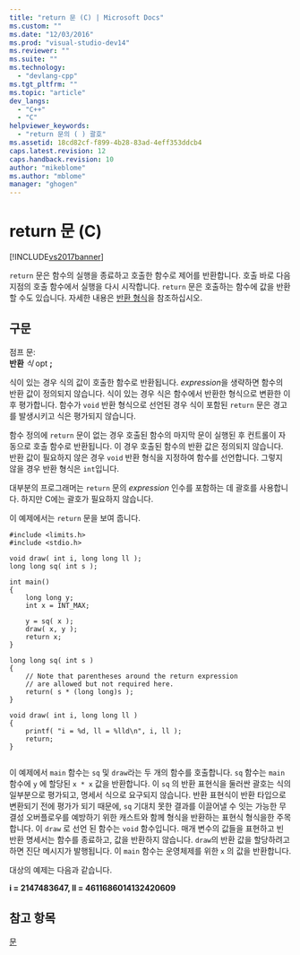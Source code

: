 ```yaml
---
title: "return 문 (C) | Microsoft Docs"
ms.custom: ""
ms.date: "12/03/2016"
ms.prod: "visual-studio-dev14"
ms.reviewer: ""
ms.suite: ""
ms.technology: 
  - "devlang-cpp"
ms.tgt_pltfrm: ""
ms.topic: "article"
dev_langs: 
  - "C++"
  - "C"
helpviewer_keywords: 
  - "return 문의 ( ) 괄호"
ms.assetid: 18cd82cf-f899-4b28-83ad-4eff353ddcb4
caps.latest.revision: 12
caps.handback.revision: 10
author: "mikeblome"
ms.author: "mblome"
manager: "ghogen"
---
```

# return 문 (C)
[!INCLUDE[vs2017banner](../assembler/inline/includes/vs2017banner.md)]

`return` 문은 함수의 실행을 종료하고 호출한 함수로 제어를 반환합니다.  호출 바로 다음 지점의 호출 함수에서 실행을 다시 시작합니다.  `return` 문은 호출하는 함수에 값을 반환할 수도 있습니다.  자세한 내용은 [반환 형식](../c-language/return-type.md)을 참조하십시오.  
  
## 구문  
 점프 문:  
 **반환**  *식*  opt **;**  
  
 식이 있는 경우 식의 값이 호출한 함수로 반환됩니다.  *expression*을 생략하면 함수의 반환 값이 정의되지 않습니다.  식이 있는 경우 식은 함수에서 반환한 형식으로 변환한 이후 평가합니다.  함수가 `void` 반환 형식으로 선언된 경우 식이 포함된 `return` 문은 경고를 발생시키고 식은 평가되지 않습니다.  
  
 함수 정의에 `return` 문이 없는 경우 호출된 함수의 마지막 문이 실행된 후 컨트롤이 자동으로 호출 함수로 반환됩니다.  이 경우 호출된 함수의 반환 값은 정의되지 않습니다.  반환 값이 필요하지 않은 경우 `void` 반환 형식을 지정하여 함수를 선언합니다. 그렇지 않을 경우 반환 형식은 `int`입니다.  
  
 대부분의 프로그래머는 `return` 문의 *expression* 인수를 포함하는 데 괄호를 사용합니다.  하지만 C에는 괄호가 필요하지 않습니다.  
  
 이 예제에서는 `return` 문을 보여 줍니다.  
  
```  
#include <limits.h>  
#include <stdio.h>  
  
void draw( int i, long long ll );  
long long sq( int s );  
  
int main()  
{  
    long long y;  
    int x = INT_MAX;  
  
    y = sq( x );  
    draw( x, y );  
    return x;  
}  
  
long long sq( int s )  
{  
    // Note that parentheses around the return expression   
    // are allowed but not required here.  
    return( s * (long long)s );  
}  
  
void draw( int i, long long ll )  
{  
    printf( "i = %d, ll = %lld\n", i, ll );  
    return;  
}  
  
```  
  
 이 예제에서 `main` 함수는 `sq` 및 `draw`라는 두 개의 함수를 호출합니다.  `sq` 함수는 `main` 함수에 `y` 에 할당된 `x * x` 값을 반환합니다.  이 `sq` 의 반환 표현식을 둘러싼 괄호는 식의 일부분으로 평가되고, 명세서 식으로 요구되지 않습니다.  반환 표현식이 반환 타입으로 변환되기 전에 평가가 되기 때문에, `sq` 기대치 못한 결과를 이끌어낼 수 잇는 가능한 무결성 오버플로우를 예방하기 위한 캐스트와 함께 형식을 반환하는 표현식 형식을한 주목합니다.  이 `draw` 로 선언 된 함수는 `void` 함수입니다.  매개 변수의 값들을 표현하고 빈 반환 명세서는 함수를 종료하고, 값을 반환하지 않습니다.  `draw`의 반환 값을 할당하려고 하면 진단 메시지가 발행됩니다.  이 `main` 함수는 운영체제를 위한 `x` 의 값을 반환합니다.  
  
 대상의 예제는 다음과 같습니다.  
  
  **i \= 2147483647, ll \= 4611686014132420609**   
## 참고 항목  
 [문](../c-language/statements-c.md)